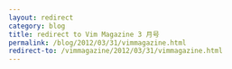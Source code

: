 ```yaml
---
layout: redirect
category: blog
title: redirect to Vim Magazine 3 月号
permalink: /blog/2012/03/31/vimmagazine.html
redirect-to: /vimmagazine/2012/03/31/vimmagazine.html
---
```

